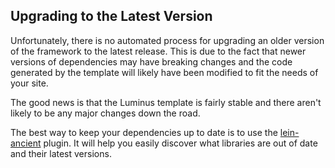 ## Upgrading to the Latest Version

Unfortunately, there is no automated process for upgrading an older version of the framework to the latest release.
This is due to the fact that newer versions of dependencies may have breaking changes and the code generated by
the template will likely have been modified to fit the needs of your site.

The good news is that the Luminus template is fairly stable and there aren't likely to be any major changes down the
road.

The best way to keep your dependencies up to date is to use the [lein-ancient](https://github.com/xsc/lein-ancient) plugin.
It will help you easily discover what libraries are out of date and their latest versions.

